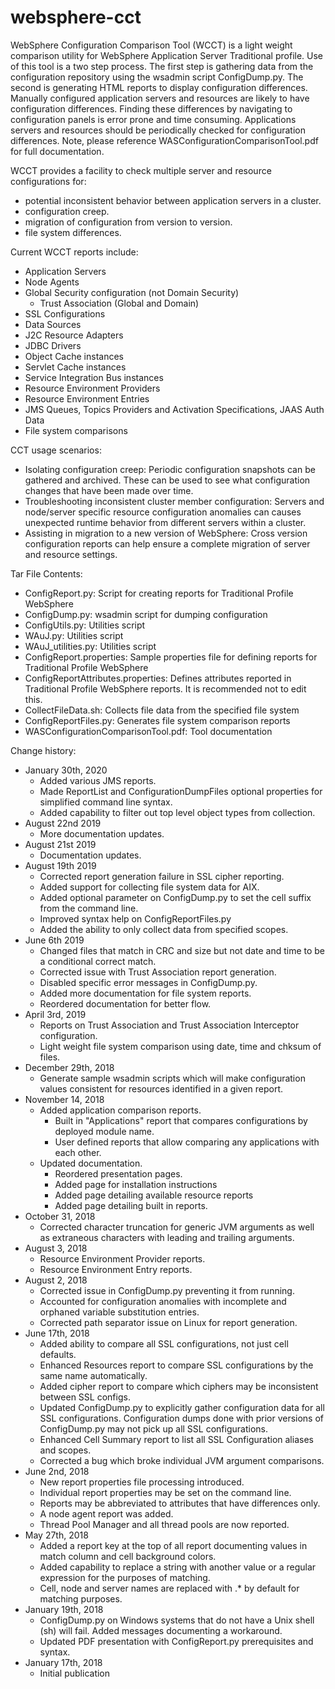 # websphere-cct
WebSphere Configuration Comparison Tool (WCCT) is a light weight comparison utility for WebSphere Application Server Traditional profile.  Use of this tool is a two step process.  The first step is gathering data from the configuration repository using the wsadmin script ConfigDump.py.  The second is generating HTML reports to display configuration differences.  Manually configured application servers and resources are likely to have configuration differences. Finding these differences by navigating to configuration panels is error prone and time consuming. Applications servers and resources should be periodically checked for configuration differences.  Note, please reference WASConfigurationComparisonTool.pdf for full documentation.  

WCCT provides a facility to check multiple server and resource configurations for:
- potential inconsistent behavior between application servers in a cluster.
- configuration creep.
- migration of configuration from version to version.
- file system differences.


Current WCCT reports include:
- Application Servers
- Node Agents
- Global Security configuration (not Domain Security)
  - Trust Association (Global and Domain)
- SSL Configurations
- Data Sources
- J2C Resource Adapters
- JDBC Drivers
- Object Cache instances
- Servlet Cache instances
- Service Integration Bus instances
- Resource Environment Providers
- Resource Environment Entries
- JMS Queues, Topics Providers and Activation Specifications, JAAS Auth Data
- File system comparisons

CCT usage scenarios:
- Isolating configuration creep: Periodic configuration snapshots can be gathered and archived. These can be used to see what configuration changes that have been made over time.
- Troubleshooting inconsistent cluster member configuration: Servers and node/server specific resource configuration anomalies can causes unexpected runtime behavior from different servers within a cluster.
- Assisting in migration to a new version of WebSphere: Cross version configuration reports can help ensure a complete migration of server and resource settings.

Tar File Contents:
- ConfigReport.py: Script for creating reports for Traditional Profile WebSphere
- ConfigDump.py: wsadmin script for dumping configuration
- ConfigUtils.py: Utilities script
- WAuJ.py: Utilities script
- WAuJ_utilities.py: Utilities script
- ConfigReport.properties: Sample properties file for defining reports for Traditional Profile WebSphere
- ConfigReportAttributes.properties: Defines attributes reported in Traditional Profile WebSphere reports.  It is recommended not to edit this.
- CollectFileData.sh: Collects file data from the specified file system
- ConfigReportFiles.py: Generates file system comparison reports
- WASConfigurationComparisonTool.pdf: Tool documentation

Change history:
- January 30th, 2020
  - Added various JMS reports.
  - Made ReportList and ConfigurationDumpFiles optional properties for simplified command line syntax.
  - Added capability to filter out top level object types from collection. 
- August 22nd 2019
  - More documentation updates. 
- August 21st 2019
  - Documentation updates. 
- August 19th 2019
  - Corrected report generation failure in SSL cipher reporting.
  - Added support for collecting file system data for AIX.
  - Added optional parameter on ConfigDump.py to set the cell suffix from the command line.
  - Improved syntax help on ConfigReportFiles.py
  - Added the ability to only collect data from specified scopes.
- June 6th 2019
  - Changed files that match in CRC and size but not date and time to be a conditional correct match.
  - Corrected issue with Trust Association report generation.
  - Disabled specific error messages in ConfigDump.py.
  - Added more documentation for file system reports.
  - Reordered documentation for better flow.
- April 3rd, 2019
  - Reports on Trust Association and Trust Association Interceptor configuration.
  - Light weight file system comparison using date, time and chksum of files.
- December 29th, 2018
  - Generate sample wsadmin scripts which will make configuration values consistent for resources identified in a given report. 
- November 14, 2018
  - Added application comparison reports.
    - Built in "Applications" report that compares configurations by deployed module name.
    - User defined reports that allow comparing any applications with each other.
  - Updated documentation.
    - Reordered presentation pages.
    - Added page for installation instructions
    - Added page detailing available resource reports
    - Added page detailing built in reports. 
- October 31, 2018
  - Corrected character truncation for generic JVM arguments as well as extraneous characters with leading and trailing arguments. 
- August 3, 2018
  - Resource Environment Provider reports.
  - Resource Environment Entry reports.
- August 2, 2018
  - Corrected issue in ConfigDump.py preventing it from running. 
  - Accounted for configuration anomalies with incomplete and orphaned variable substitution entries.
  - Corrected path separator issue on Linux for report generation.
- June 17th, 2018
  - Added ability to compare all SSL configurations, not just cell defaults.
  - Enhanced Resources report to compare SSL configurations by the same name automatically.
  - Added cipher report to compare which ciphers may be inconsistent between SSL configs.
  - Updated ConfigDump.py to explicitly gather configuration data for all SSL configurations. Configuration dumps done with prior versions of ConfigDump.py may not pick up all SSL configurations.
  - Enhanced Cell Summary report to list all SSL Configuration aliases and scopes.
  - Corrected a bug which broke individual JVM argument comparisons.
- June 2nd, 2018
  - New report properties file processing introduced.
  - Individual report properties may be set on the command line.
  - Reports may be abbreviated to attributes that have differences only.
  - A node agent report was added.
  - Thread Pool Manager and all thread pools are now reported.
- May 27th, 2018
  - Added a report key at the top of all report documenting values in match column and cell background colors.
  - Added capability to replace a string with another value or a regular expression for the purposes of matching.
  - Cell, node and server names are replaced with .* by default for matching purposes.
- January 19th, 2018
  - ConfigDump.py on Windows systems that do not have a Unix shell (sh) will fail. Added messages documenting a workaround.
  - Updated PDF presentation with ConfigReport.py prerequisites and syntax.
- January 17th, 2018
  - Initial publication
